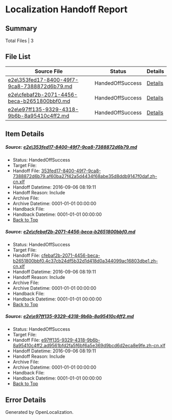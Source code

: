 # <a name='report-top'></a> Localization Handoff Report

## Summary
 Total Files | 3

## File List
 Source File | Status | Details 
 ----------- | ------ | ------- 
 [e2e\353fed17-8400-49f7-9ca8-7388872d6b79.md](https://github.com/OpenLocalizationTestOrg/ol-test0/blob/bfd3508bbb17b7792994a248cfcb74a1b9f7d24b/e2e/353fed17-8400-49f7-9ca8-7388872d6b79.md) | HandedOffSuccess | [Details](#d65fa1fb958673e9dc95a1f392238a0ba06ebbe91)
 [e2e\cfebaf2b-2071-4456-beca-b2651800bbf0.md](https://github.com/OpenLocalizationTestOrg/ol-test0/blob/1f4eb502d5d352950f57549f0cfa896b49884627/e2e/cfebaf2b-2071-4456-beca-b2651800bbf0.md) | HandedOffSuccess | [Details](#405042ef488dc7cd65e7a256767f100e4f206b265)
 [e2e\e97ff135-9329-4318-9b6b-8a95410c4ff2.md](https://github.com/OpenLocalizationTestOrg/ol-test0/blob/1f4eb502d5d352950f57549f0cfa896b49884627/e2e/e97ff135-9329-4318-9b6b-8a95410c4ff2.md) | HandedOffSuccess | [Details](#6b84ef224783bc61249f5282c2ef85e9f2d164cd6)

## Item Details
##### <a name='d65fa1fb958673e9dc95a1f392238a0ba06ebbe91'></a> Source: [e2e\353fed17-8400-49f7-9ca8-7388872d6b79.md](https://github.com/OpenLocalizationTestOrg/ol-test0/blob/bfd3508bbb17b7792994a248cfcb74a1b9f7d24b/e2e/353fed17-8400-49f7-9ca8-7388872d6b79.md)
* Status: HandedOffSuccess
* Target File: 
* Handoff File: [353fed17-8400-49f7-9ca8-7388872d6b79.af60ba27f42a5d4434f68abe35d8ddb9147f0daf.zh-cn.xlf](https://github.com/OpenLocalizationTestOrg/ol-test0-handoff/blob/f3752a863cd8bc44e5aed297ad9df05707da4967/ol-handoff/OpenLocalizationTestOrg/ol-test0-zhcn/ci/ht/353fed17-8400-49f7-9ca8-7388872d6b79.af60ba27f42a5d4434f68abe35d8ddb9147f0daf.zh-cn.xlf)
* Handoff Datetime: 2016-09-06 08:19:11
* Handoff Reason: Include
* Archive File: 
* Archive Datetime: 0001-01-01 00:00:00
* Handback File: 
* Handback Datetime: 0001-01-01 00:00:00
* [Back to Top](#report-top)

##### <a name='405042ef488dc7cd65e7a256767f100e4f206b265'></a> Source: [e2e\cfebaf2b-2071-4456-beca-b2651800bbf0.md](https://github.com/OpenLocalizationTestOrg/ol-test0/blob/1f4eb502d5d352950f57549f0cfa896b49884627/e2e/cfebaf2b-2071-4456-beca-b2651800bbf0.md)
* Status: HandedOffSuccess
* Target File: 
* Handoff File: [cfebaf2b-2071-4456-beca-b2651800bbf0.4c37cb24df5b32d1d418d0a344099ac16803dbe1.zh-cn.xlf](https://github.com/OpenLocalizationTestOrg/ol-test0-handoff/blob/f3752a863cd8bc44e5aed297ad9df05707da4967/ol-handoff/OpenLocalizationTestOrg/ol-test0-zhcn/ci/ht/cfebaf2b-2071-4456-beca-b2651800bbf0.4c37cb24df5b32d1d418d0a344099ac16803dbe1.zh-cn.xlf)
* Handoff Datetime: 2016-09-06 08:19:11
* Handoff Reason: Include
* Archive File: 
* Archive Datetime: 0001-01-01 00:00:00
* Handback File: 
* Handback Datetime: 0001-01-01 00:00:00
* [Back to Top](#report-top)

##### <a name='6b84ef224783bc61249f5282c2ef85e9f2d164cd6'></a> Source: [e2e\e97ff135-9329-4318-9b6b-8a95410c4ff2.md](https://github.com/OpenLocalizationTestOrg/ol-test0/blob/1f4eb502d5d352950f57549f0cfa896b49884627/e2e/e97ff135-9329-4318-9b6b-8a95410c4ff2.md)
* Status: HandedOffSuccess
* Target File: 
* Handoff File: [e97ff135-9329-4318-9b6b-8a95410c4ff2.ad9561bfd2fa5f6bf6a5e369d9bcd6d2eca8e9fe.zh-cn.xlf](https://github.com/OpenLocalizationTestOrg/ol-test0-handoff/blob/f3752a863cd8bc44e5aed297ad9df05707da4967/ol-handoff/OpenLocalizationTestOrg/ol-test0-zhcn/ci/ht/e97ff135-9329-4318-9b6b-8a95410c4ff2.ad9561bfd2fa5f6bf6a5e369d9bcd6d2eca8e9fe.zh-cn.xlf)
* Handoff Datetime: 2016-09-06 08:19:11
* Handoff Reason: Include
* Archive File: 
* Archive Datetime: 0001-01-01 00:00:00
* Handback File: 
* Handback Datetime: 0001-01-01 00:00:00
* [Back to Top](#report-top)


## Error Details

Generated by OpenLocalization.
